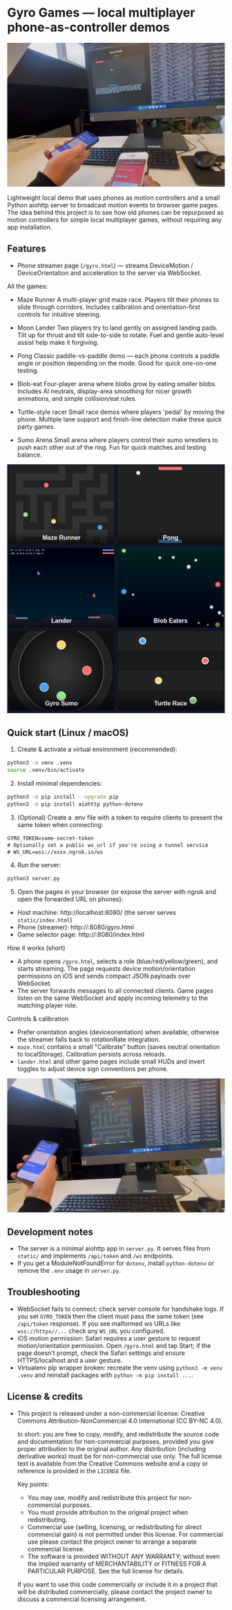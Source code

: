 # Gyro Games — local multiplayer phone-as-controller demos
![Pong demo](media/images/pong.png)

Lightweight local demo that uses phones as motion controllers and a small Python aiohttp server to broadcast motion events to browser game pages. The idea behind this project is to see how old phones can be repurposed as motion controllers for simple local multiplayer games, without requiring any app installation.

## Features

- Phone streamer page (`/gyro.html`) — streams DeviceMotion / DeviceOrientation and acceleration to the server via WebSocket.

All the games:

- Maze Runner
	A multi-player grid maze race. Players tilt their phones to slide through corridors. Includes calibration and orientation-first controls for intuitive steering.

- Moon Lander
	Two players try to land gently on assigned landing pads. Tilt up for thrust and tilt side-to-side to rotate. Fuel and gentle auto-level assist help make it forgiving.

- Pong
	Classic paddle-vs-paddle demo — each phone controls a paddle angle or position depending on the mode. Good for quick one-on-one testing.

- Blob-eat
	Four-player arena where blobs grow by eating smaller blobs. Includes AI neutrals, display-area smoothing for nicer growth animations, and simple collision/eat rules.

- Turtle-style racer
	Small race demos where players 'pedal' by moving the phone. Multiple lane support and finish-line detection make these quick party games.

- Sumo Arena
	Small arena where players control their sumo wrestlers to push each other out of the ring. Fun for quick matches and testing balance.

![Thumbnails](media/images/thumb_overview.png)


## Quick start (Linux / macOS)

1. Create & activate a virtual environment (recommended):

```bash
python3 -m venv .venv
source .venv/bin/activate
```

2. Install minimal dependencies:

```bash
python3 -m pip install --upgrade pip
python3 -m pip install aiohttp python-dotenv
```

3. (Optional) Create a .env file with a token to require clients to present the same token when connecting:

```
GYRO_TOKEN=some-secret-token
# Optionally set a public ws_url if you're using a tunnel service
# WS_URL=wss://xxxx.ngrok.io/ws
```

4. Run the server:

```bash
python3 server.py
```

5. Open the pages in your browser (or expose the server with ngrok and open the forwarded URL on phones):

- Host machine: http://localhost:8080/ (the server serves `static/index.html`)
- Phone (streamer): http://<your-host>:8080/gyro.html
- Game selector page: http://<your-host>:8080/index.html

How it works (short)
- A phone opens `/gyro.html`, selects a role (blue/red/yellow/green), and starts streaming. The page requests device motion/orientation permissions on iOS and sends compact JSON payloads over WebSocket.
- The server forwards messages to all connected clients. Game pages listen on the same WebSocket and apply incoming telemetry to the matching player role.

Controls & calibration
- Prefer orientation angles (deviceorientation) when available; otherwise the streamer falls back to rotationRate integration.
- `maze.html` contains a small "Calibrate" button (saves neutral orientation to localStorage). Calibration persists across reloads.
- `lander.html` and other game pages include small HUDs and invert toggles to adjust device sign conventions per phone.

![Maze demo](media/images/maze.png)

## Development notes
- The server is a minimal aiohttp app in `server.py`. It serves files from `static/` and implements `/api/token` and `/ws` endpoints.
- If you get a ModuleNotFoundError for `dotenv`, install `python-dotenv` or remove the `.env` usage in `server.py`.

## Troubleshooting
- WebSocket fails to connect: check server console for handshake logs. If you set `GYRO_TOKEN` then the client must pass the same token (see `/api/token` response). If you see malformed ws URLs like `wss://https//...` check any `WS_URL` you configured.
- iOS motion permission: Safari requires a user gesture to request motion/orientation permission. Open `/gyro.html` and tap Start; if the page doesn't prompt, check the Safari settings and ensure HTTPS/localhost and a user gesture.
- Virtualenv pip wrapper broken: recreate the venv using `python3 -m venv .venv` and reinstall packages with `python -m pip install ...`.

## License & credits
- This project is released under a non-commercial license: Creative Commons
	Attribution-NonCommercial 4.0 International (CC BY-NC 4.0).

	In short: you are free to copy, modify, and redistribute the source code and
	documentation for non-commercial purposes, provided you give proper attribution
	to the original author. Any distribution (including derivative works) must be
	for non-commercial use only. The full license text is available from the
	Creative Commons website and a copy or reference is provided in the `LICENSE` file.

	Key points:
	- You may use, modify and redistribute this project for non-commercial purposes.
	- You must provide attribution to the original project when redistributing.
	- Commercial use (selling, licensing, or redistributing for direct commercial gain)
		is not permitted under this license. For commercial use please contact the project owner
		to arrange a separate commercial license.
	- The software is provided WITHOUT ANY WARRANTY; without even the implied warranty of
		MERCHANTABILITY or FITNESS FOR A PARTICULAR PURPOSE. See the full license for details.

	If you want to use this code commercially or include it in a project that will be
	distributed commercially, please contact the project owner to discuss a commercial
	licensing arrangement.
